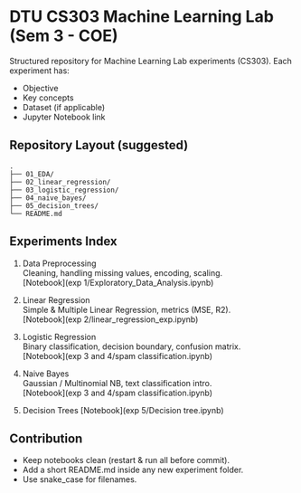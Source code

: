 # DTU CS303 Machine Learning Lab (Sem 3 - COE)

Structured repository for Machine Learning Lab experiments (CS303). Each experiment has:
- Objective
- Key concepts
- Dataset (if applicable)
- Jupyter Notebook link

## Repository Layout (suggested)

```
.
├── 01_EDA/
├── 02_linear_regression/
├── 03_logistic_regression/
├── 04_naive_bayes/
├── 05_decision_trees/
└── README.md
```

## Experiments Index

1. Data Preprocessing  
    Cleaning, handling missing values, encoding, scaling.  
    [Notebook](exp 1/Exploratory_Data_Analysis.ipynb)

2. Linear Regression  
    Simple & Multiple Linear Regression, metrics (MSE, R2).  
    [Notebook](exp 2/linear_regression_exp.ipynb)

3. Logistic Regression  
    Binary classification, decision boundary, confusion matrix.  
    [Notebook](exp 3 and 4/spam classification.ipynb)

4. Naive Bayes  
    Gaussian / Multinomial NB, text classification intro.  
    [Notebook](exp 3 and 4/spam classification.ipynb)

5. Decision Trees 
    [Notebook](exp 5/Decision tree.ipynb)


## Contribution

- Keep notebooks clean (restart & run all before commit).
- Add a short README.md inside any new experiment folder.
- Use snake_case for filenames.
